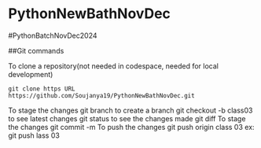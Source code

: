 # PythonNewBathNovDec

#PythonBatchNovDec2024

##Git commands


To clone a repository(not needed in codespace, needed for local development)

    git clone https URL https://github.com/Soujanya19/PythonNewBathNovDec.git

To stage the changes
    git branch
to create a branch
    git checkout -b class03
to see latest changes
    git status
to see the changes made
    git diff
To stage the changes
    git commit -m
To push the changes 
    git push origin 
    class 03
    ex: git push lass 03